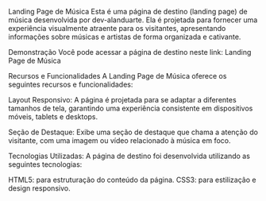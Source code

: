 Landing Page de Música
Esta é uma página de destino (landing page) de música desenvolvida por dev-alanduarte. Ela é projetada para fornecer uma experiência visualmente atraente para os visitantes, apresentando informações sobre músicas e artistas de forma organizada e cativante.

Demonstração
Você pode acessar a página de destino neste link: Landing Page de Música

Recursos e Funcionalidades
A Landing Page de Música oferece os seguintes recursos e funcionalidades:

Layout Responsivo: A página é projetada para se adaptar a diferentes tamanhos de tela, garantindo uma experiência consistente em dispositivos móveis, tablets e desktops.

Seção de Destaque: Exibe uma seção de destaque que chama a atenção do visitante, com uma imagem ou vídeo relacionado à música em foco.

Tecnologias Utilizadas:
A página de destino foi desenvolvida utilizando as seguintes tecnologias:

HTML5: para estruturação do conteúdo da página.
CSS3: para estilização e design responsivo.
